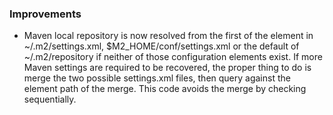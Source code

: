   [1600]: https://github.com/sbt/sbt/pull/1600
  [@topping]: https://github.com/topping
  
### Improvements

* Maven local repository is now resolved from the first of the <localRepository/> element in ~/.m2/settings.xml, $M2_HOME/conf/settings.xml or the default of 
  ~/.m2/repository if neither of those configuration elements exist. If more Maven settings are required to be recovered, the proper thing to do is merge 
  the two possible settings.xml files, then query against the element path of the merge.  This code avoids the merge by checking sequentially.